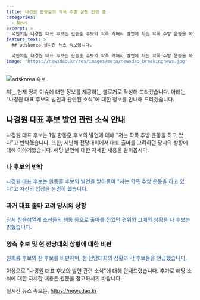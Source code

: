 ```yaml
---
title: 나경원 한동훈의 학폭 추방 운동 진행 중
categories:
  - News
excerpt: >
  국민의힘 나경원 대표 후보는 한동훈 후보의 학폭 가해자 발언에 저는 학폭 추방 운동을 하고 있다며 반박했다. 그는 전당대회 출마 고려 중 친윤석열계 초선들의 불출마 압박과 겪은 일련의 사태를 언급하며 저는 그때 학폭 피해자였기 때문에 계파 정치가 가져오는 폐해를 누구보다 잘 안다고 말했다. 또한, 양쪽 후보를 비판하며 저는 양쪽의 잠재적 학폭 가해자들로부터 학폭 추방 운동을 하고 있다고 강조했다.
feature_text: >
  ## adskorea 실시간 뉴스 속보입니다.

  국민의힘 나경원 대표 후보는 한동훈 후보의 학폭 가해자 발언에 저는 학폭 추방 운동을 하고 있다며 반박했다. 그는 전당대회 출마 고려 중 친윤석열계 초선들의 불출마 압박과 겪은 일련의 사태를 언급하며 저는 그때 학폭 피해자였기 때문에 계파 정치가 가져오는 폐해를 누구보다 잘 안다고 말했다. 또한, 양쪽 후보를 비판하며 저는 양쪽의 잠재적 학폭 가해자들로부터 학폭 추방 운동을 하고 있다고 강조했다.
image: 'https://newsdao.kr/res/images/meta/newsdao_breakingnews.jpg'
---
```


<p><img src="https://newsdao.kr/res/images/meta/newsdao_breakingnews.jpg" alt="adskorea 속보" /></p>

<p>저는 현재 정치 이슈에 대한 정보를 제공하는 블로거로 작성해 드리겠습니다. 아래는 "나경원 대표 후보의 발언과 관련된 소식"에 대한 정보를 안내해 드리겠습니다.</p>

<p data-ke-size="size16"></p>

<h2 data-ke-size="size26">나경원 대표 후보 발언 관련 소식 안내</h2>

<p data-ke-size="size16">나경원 대표 후보는 1일 한동훈 후보의 발언에 대해 "저는 학폭 추방 운동을 하고 있다"고 반박했습니다. 또한, 지난해 전당대회에서 대표 출마를 고려하던 당시의 상황에 대해 이야기했습니다. 해당 발언에 대한 자세한 내용을 살펴봅시다.</p>

<h3><b>나 후보의 반박</b></h3>

<p><span style="color: #1a5490;">나경원 대표 후보는 한동훈 후보의 발언을 받아들여 "저는 학폭 추방 운동을 하고 있다"고 자신의 입장을 분명히 했습니다.</span></p>

<h3><b>과거 대표 출마 고려 당시의 상황</b></h3>

<p><span style="color: #1a5490;">당시 친윤석열계 초선들의 행동 등으로 출마를 접었던 경위와 그때의 상황을 나 후보는 밝혔습니다.</span></p>

<h3><b>양측 후보 및 현 전당대회 상황에 대한 비판</b></h3>

<p><span style="color: #1a5490;">원희룡 후보와 한 후보를 비판하며, 현 전당대회의 상황과 각 후보들을 언급했습니다.</span></p>

<p>이상으로 "나경원 대표 후보의 발언 관련 소식"에 대해 안내드렸습니다. 추가로 해당 소식에 대한 자세한 내용은 원문을 참고하시기 바랍니다.</p>

<p data-ke-size="size16"></p>
실시간 뉴스 속보는, <a href="https://newsdao.kr" rel="dofollow">https://newsdao.kr</a>


